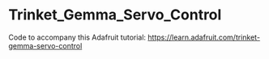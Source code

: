 # Trinket_Gemma_Servo_Control

Code to accompany this Adafruit tutorial:
https://learn.adafruit.com/trinket-gemma-servo-control
